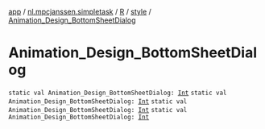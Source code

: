 [app](../../../index.md) / [nl.mpcjanssen.simpletask](../../index.md) / [R](../index.md) / [style](index.md) / [Animation_Design_BottomSheetDialog](.)

# Animation_Design_BottomSheetDialog

`static val Animation_Design_BottomSheetDialog: `[`Int`](https://kotlinlang.org/api/latest/jvm/stdlib/kotlin/-int/index.html)
`static val Animation_Design_BottomSheetDialog: `[`Int`](https://kotlinlang.org/api/latest/jvm/stdlib/kotlin/-int/index.html)
`static val Animation_Design_BottomSheetDialog: `[`Int`](https://kotlinlang.org/api/latest/jvm/stdlib/kotlin/-int/index.html)
`static val Animation_Design_BottomSheetDialog: `[`Int`](https://kotlinlang.org/api/latest/jvm/stdlib/kotlin/-int/index.html)